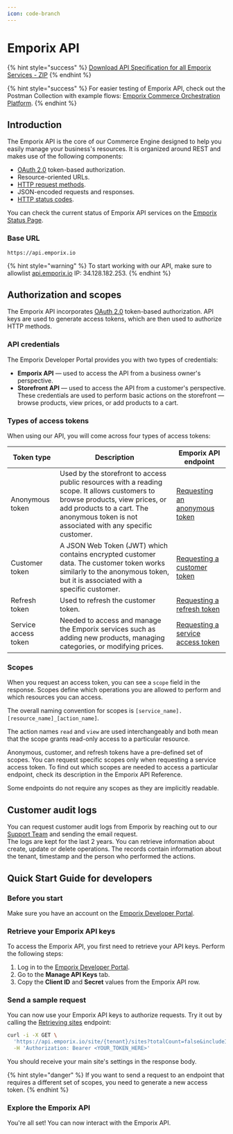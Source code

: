 ```yaml
---
icon: code-branch
---
```


# Emporix API

{% hint style="success" %}
[Download API Specification for all Emporix Services - ZIP](https://github.com/emporix/api-references/releases/latest/download/api-references.zip)
{% endhint %}

{% hint style="success" %}
For easier testing of Emporix API, check out the Postman Collection with example flows: [Emporix Commerce Orchestration Platform](https://www.postman.com/emporix/emporix-commerce-orchestration-platform/overview).
{% endhint %}

## Introduction

The Emporix API is the core of our Commerce Engine designed to help you easily manage your business's resources. It is organized around REST and makes use of the following components:

* [OAuth 2.0](https://oauth.net/2/) token-based authorization.
* Resource-oriented URLs.
* [HTTP request methods](https://en.wikipedia.org/wiki/Hypertext_Transfer_Protocol#Request_methods).
* JSON-encoded requests and responses.
* [HTTP status codes](https://en.wikipedia.org/wiki/List_of_HTTP_status_codes).

You can check the current status of Emporix API services on the [Emporix Status Page](https://status.emporix.io).

### Base URL

```
https://api.emporix.io
```

{% hint style="warning" %}
To start working with our API, make sure to allowlist [api.emporix.io](http://api.emporix.io/) IP: 34.128.182.253.
{% endhint %}

## Authorization and scopes

The Emporix API incorporates [OAuth 2.0](https://oauth.net/2/) token-based authorization. API keys are used to generate access tokens, which are then used to authorize HTTP methods.

### API credentials

The Emporix Developer Portal provides you with two types of credentials:

* **Emporix API** — used to access the API from a business owner's perspective.
* **Storefront API** — used to access the API from a customer's perspective. These credentials are used to perform basic actions on the storefront — browse products, view prices, or add products to a cart.

### Types of access tokens

When using our API, you will come across four types of access tokens:

| Token type           | Description                                                                                                                                                                                                               | Emporix API endpoint                                  |
| -------------------- | ------------------------------------------------------------------------------------------------------------------------------------------------------------------------------------------------------------------------- | ----------------------------------------------------- |
| Anonymous token      | Used by the storefront to access public resources with a reading scope. It allows customers to browse products, view prices, or add products to a cart. The anonymous token is not associated with any specific customer. | [Requesting an anonymous token](https://developer.emporix.io/api-references/api-guides-and-references/companies-and-customers/customer-management/api-reference/authentication-and-authorization)     |
| Customer token       | A JSON Web Token (JWT) which contains encrypted customer data. The customer token works similarly to the anonymous token, but it is associated with a specific customer.                                                  | [Requesting a customer token](https://developer.emporix.io/api-references/api-guides-and-references/companies-and-customers/customer-management/api-reference/authentication-and-authorization)       |
| Refresh token        | Used to refresh the customer token.                                                                                                                                                                                       | [Requesting a refresh token](https://developer.emporix.io/api-references/api-guides-and-references/companies-and-customers/customer-management/api-reference/authentication-and-authorization)        |
| Service access token | Needed to access and manage the Emporix services such as adding new products, managing categories, or modifying prices.                                                                                                   | [Requesting a service access token](https://developer.emporix.io/api-references/api-guides-and-references/authorization/oauth-service/api-reference/service-access-token) |

### Scopes

When you request an access token, you can see a `scope` field in the response. Scopes define which operations you are allowed to perform and which resources you can access.

The overall naming convention for scopes is `[service_name].[resource_name]_[action_name]`.

The action names `read` and `view` are used interchangeably and both mean that the scope grants read-only access to a particular resource.

Anonymous, customer, and refresh tokens have a pre-defined set of scopes. You can request specific scopes only when requesting a service access token. To find out which scopes are needed to access a particular endpoint, check its description in the Emporix API Reference.

Some endpoints do not require any scopes as they are implicitly readable.

## Customer audit logs

You can request customer audit logs from Emporix by reaching out to our [Support Team](mailto:support@emporix.com) and sending the email request.\
The logs are kept for the last 2 years. You can retrieve information about create, update or delete operations. The records contain information about the tenant, timestamp and the person who performed the actions.

## Quick Start Guide for developers

### Before you start

Make sure you have an account on the [Emporix Developer Portal](https://app.emporix.io).

### Retrieve your Emporix API keys

To access the Emporix API, you first need to retrieve your API keys. Perform the following steps:

1. Log in to the [Emporix Developer Portal](https://app.emporix.io).
2. Go to the **Manage API Keys** tab.
3. Copy the **Client ID** and **Secret** values from the Emporix API row.

### Send a sample request

You can now use your Emporix API keys to authorize requests. Try it out by calling the [Retrieving sites](catalogs-and-categories/catalog/api-reference/) endpoint:

```bash
curl -i -X GET \
  'https://api.emporix.io/site/{tenant}/sites?totalCount=false&includeInactive=false&sort=string&pageNumber=1&pageSize=16&q=name%3A{productName}&expand=payment%3Aall%2Cshipping%3Aactive%2Ctax%3Anone%2Cmixin%3A*' \
  -H 'Authorization: Bearer <YOUR_TOKEN_HERE>'
```

You should receive your main site's settings in the response body.

{% hint style="danger" %}
If you want to send a request to an endpoint that requires a different set of scopes, you need to generate a new access token.
{% endhint %}

### Explore the Emporix API

You're all set! You can now interact with the Emporix API.
